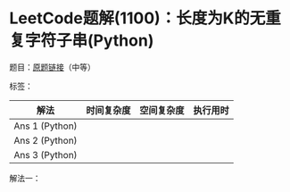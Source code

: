 # LeetCode题解(1100)：长度为K的无重复字符子串(Python)

题目：[原题链接](https://leetcode-cn.com/problems/find-k-length-substrings-with-no-repeated-characters/)（中等）

标签：

| 解法           | 时间复杂度 | 空间复杂度 | 执行用时 |
| -------------- | ---------- | ---------- | -------- |
| Ans 1 (Python) |            |            |          |
| Ans 2 (Python) |            |            |          |
| Ans 3 (Python) |            |            |          |

解法一：

